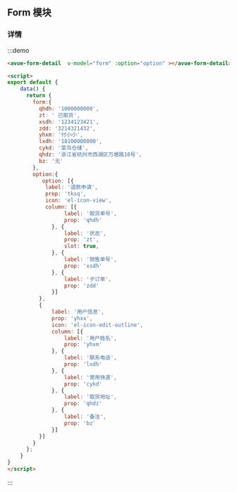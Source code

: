 <script>
export default {
    data() {
      return {
        form:{
          qhdh: '1000000000',
          zt: '	已取货',
          xsdh: '1234123421',
          zdd: '3214321432',
          yhxm: '付小小',
          lxdh: '18100000000',
          cykd: '菜鸟仓储',
          qhdz: '浙江省杭州市西湖区万塘路18号',
          bz: '无'
        },
        option:{
           option: [{
            label: '退款申请',
            prop: 'tksq',
            icon: 'el-icon-view',
            column: [{
                  label: '取货单号',
                  prop: 'qhdh'
              }, {
                  label: '状态',
                  prop: 'zt',
                  slot: true,
              }, {
                  label: '销售单号',
                  prop: 'xsdh'
              }, {
                  label: '子订单',
                  prop: 'zdd'
              }]
          },
          {
              label: '用户信息',
              prop: 'yhxx',
              icon: 'el-icon-edit-outline',
              column: [{
                  label: '用户姓名',
                  prop: 'yhxm'
              }, {
                  label: '联系电话',
                  prop: 'lxdh'
              }, {
                  label: '常用快递',
                  prop: 'cykd'
              }, {
                  label: '取货地址',
                  prop: 'qhdz'
              }, {
                  label: '备注',
                  prop: 'bz'
              }]
          }]
        }
      };
    }
}
</script>
<style>

</style>

## Form 模块



### 详情

:::demo  
```html
<avue-form-detail  v-model="form" :option="option" ></avue-form-detail>

<script>
export default {
    data() {
      return {
        form:{
          qhdh: '1000000000',
          zt: '	已取货',
          xsdh: '1234123421',
          zdd: '3214321432',
          yhxm: '付小小',
          lxdh: '18100000000',
          cykd: '菜鸟仓储',
          qhdz: '浙江省杭州市西湖区万塘路18号',
          bz: '无'
        },
        option:{
           option: [{
            label: '退款申请',
            prop: 'tksq',
            icon: 'el-icon-view',
            column: [{
                  label: '取货单号',
                  prop: 'qhdh'
              }, {
                  label: '状态',
                  prop: 'zt',
                  slot: true,
              }, {
                  label: '销售单号',
                  prop: 'xsdh'
              }, {
                  label: '子订单',
                  prop: 'zdd'
              }]
          },
          {
              label: '用户信息',
              prop: 'yhxx',
              icon: 'el-icon-edit-outline',
              column: [{
                  label: '用户姓名',
                  prop: 'yhxm'
              }, {
                  label: '联系电话',
                  prop: 'lxdh'
              }, {
                  label: '常用快递',
                  prop: 'cykd'
              }, {
                  label: '取货地址',
                  prop: 'qhdz'
              }, {
                  label: '备注',
                  prop: 'bz'
              }]
          }]
        }
      };
    }
}
</script>
```
:::